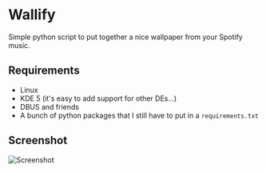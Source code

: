 # Wallify

Simple python script to put together a nice wallpaper from your Spotify music.

## Requirements

* Linux
* KDE 5 (it's easy to add support for other DEs...)
* DBUS and friends
* A bunch of python packages that I still have to put in a `requirements.txt`

## Screenshot

![Screenshot](https://user-images.githubusercontent.com/1985669/38062202-93d91e60-32a7-11e8-97b7-fdb9ccb77172.jpg)

